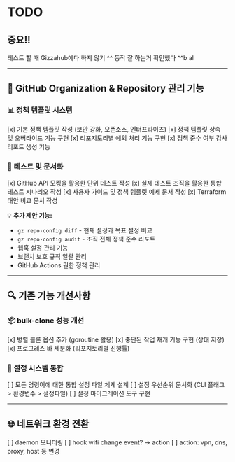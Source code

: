 # TODO

## 중요!!
테스트 할 때 Gizzahub에다 하지 않기 ^^
동작 잘 하는거 확인했다 ^^b al

---

## 🚀 GitHub Organization & Repository 관리 기능

### 📊 정책 템플릿 시스템
[x] 기본 정책 템플릿 작성 (보안 강화, 오픈소스, 엔터프라이즈)
[x] 정책 템플릿 상속 및 오버라이드 기능 구현
[x] 리포지토리별 예외 처리 기능 구현
[x] 정책 준수 여부 감사 리포트 생성 기능

### 🧪 테스트 및 문서화
[x] GitHub API 모킹을 활용한 단위 테스트 작성
[x] 실제 테스트 조직을 활용한 통합 테스트 시나리오 작성
[x] 사용자 가이드 및 정책 템플릿 예제 문서 작성
[x] Terraform 대안 비교 문서 작성

💡 **추가 제안 기능:**
- `gz repo-config diff` - 현재 설정과 목표 설정 비교
- `gz repo-config audit` - 조직 전체 정책 준수 리포트
- 웹훅 설정 관리 기능
- 브랜치 보호 규칙 일괄 관리
- GitHub Actions 권한 정책 관리

---

## 🔍 기존 기능 개선사항

### 📦 bulk-clone 성능 개선
[x] 병렬 클론 옵션 추가 (goroutine 활용)
[x] 중단된 작업 재개 기능 구현 (상태 저장)
[x] 프로그레스 바 세분화 (리포지토리별 진행률)

### 🔧 설정 시스템 통합
[ ] 모든 명령어에 대한 통합 설정 파일 체계 설계
[ ] 설정 우선순위 문서화 (CLI 플래그 > 환경변수 > 설정파일)
[ ] 설정 마이그레이션 도구 구현

---

## 🌐 네트워크 환경 전환
[ ] daemon 모니터링
[ ] hook wifi change event? -> action
[ ] action: vpn, dns, proxy, host 등 변경
